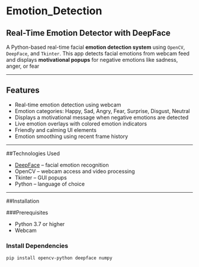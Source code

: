 # Emotion_Detection
## Real-Time Emotion Detector with DeepFace

A Python-based real-time facial **emotion detection system** using `OpenCV`, `DeepFace`, and `Tkinter`. This app detects facial emotions from webcam feed and displays **motivational popups** for negative emotions like sadness, anger, or fear 

---

## Features

- Real-time emotion detection using webcam
- Emotion categories: Happy, Sad, Angry, Fear, Surprise, Disgust, Neutral
- Displays a motivational message when negative emotions are detected
- Live emotion overlays with colored emotion indicators
- Friendly and calming UI elements
- Emotion smoothing using recent frame history

---

##Technologies Used

- [DeepFace](https://github.com/serengil/deepface) – facial emotion recognition
- OpenCV – webcam access and video processing
- Tkinter – GUI popups
- Python – language of choice

---

##Installation

###Prerequisites

- Python 3.7 or higher
- Webcam

### Install Dependencies

```bash
pip install opencv-python deepface numpy

